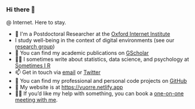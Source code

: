 ### Hi there 👋

@ Internet. Here to stay.

- 🔭 I'm a Postdoctoral Researcher at the [Oxford Internet Institute](https://www.oii.ox.ac.uk/people/profiles/matti-vuorre/)
- I study well-being in the context of digital environments (see our [research group](https://github.com/digital-wellbeing))
- 📜 You can find my academic publications on [GScholar](https://scholar.google.com/citations?hl=en&user=I4DSy-8AAAAJ&view_op=list_works&sortby=pubdate)
- 🧑‍🏫 I sometimes write about statistics, data science, and psychology at [Sometimes I R](https://sometimesir.com)
- 📫 Get in touch via [email](matti.vuorre@oii.ox.ac.uk) or [Twitter](https://twitter.com/vuorre)
- 🌱 You can find my professional and personal code projects on [GitHub](https://github.com/mvuorre?tab=repositories)
- 💾 My website is at <https://vuorre.netlify.app>
- 🧑‍🔬 If you’d like my help with something, you can book a [one-on-one meeting with me](https://book.stripe.com/aEU8wG5vkaKK5J6bIK).
